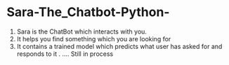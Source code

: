 # Sara-The_Chatbot-Python-
1) Sara is the ChatBot which interacts with you.
2) It helps you find something which you are looking for
3) It contains a trained model which predicts what user has asked for and responds to it .
.... Still in process
